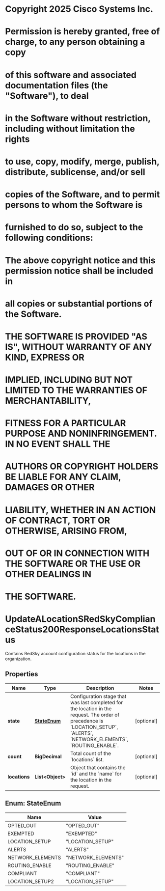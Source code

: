 <!--  Copyright 2025 Cisco Systems Inc.

Permission is hereby granted, free of charge, to any person obtaining a copy
of this software and associated documentation files (the "Software"), to deal
in the Software without restriction, including without limitation the rights
to use, copy, modify, merge, publish, distribute, sublicense, and/or sell
copies of the Software, and to permit persons to whom the Software is
furnished to do so, subject to the following conditions:

The above copyright notice and this permission notice shall be included in
all copies or substantial portions of the Software.

THE SOFTWARE IS PROVIDED "AS IS", WITHOUT WARRANTY OF ANY KIND, EXPRESS OR
IMPLIED, INCLUDING BUT NOT LIMITED TO THE WARRANTIES OF MERCHANTABILITY,
FITNESS FOR A PARTICULAR PURPOSE AND NONINFRINGEMENT. IN NO EVENT SHALL THE
AUTHORS OR COPYRIGHT HOLDERS BE LIABLE FOR ANY CLAIM, DAMAGES OR OTHER
LIABILITY, WHETHER IN AN ACTION OF CONTRACT, TORT OR OTHERWISE, ARISING FROM,
OUT OF OR IN CONNECTION WITH THE SOFTWARE OR THE USE OR OTHER DEALINGS IN
THE SOFTWARE.-->
# Copyright 2025 Cisco Systems Inc.
#
# Permission is hereby granted, free of charge, to any person obtaining a copy
# of this software and associated documentation files (the "Software"), to deal
# in the Software without restriction, including without limitation the rights
# to use, copy, modify, merge, publish, distribute, sublicense, and/or sell
# copies of the Software, and to permit persons to whom the Software is
# furnished to do so, subject to the following conditions:
#
# The above copyright notice and this permission notice shall be included in
# all copies or substantial portions of the Software.
#
# THE SOFTWARE IS PROVIDED "AS IS", WITHOUT WARRANTY OF ANY KIND, EXPRESS OR
# IMPLIED, INCLUDING BUT NOT LIMITED TO THE WARRANTIES OF MERCHANTABILITY,
# FITNESS FOR A PARTICULAR PURPOSE AND NONINFRINGEMENT. IN NO EVENT SHALL THE
# AUTHORS OR COPYRIGHT HOLDERS BE LIABLE FOR ANY CLAIM, DAMAGES OR OTHER
# LIABILITY, WHETHER IN AN ACTION OF CONTRACT, TORT OR OTHERWISE, ARISING FROM,
# OUT OF OR IN CONNECTION WITH THE SOFTWARE OR THE USE OR OTHER DEALINGS IN
# THE SOFTWARE.



# UpdateALocationSRedSkyComplianceStatus200ResponseLocationsStatus

Contains RedSky account configuration status for the locations in the organization.

## Properties

| Name | Type | Description | Notes |
|------------ | ------------- | ------------- | -------------|
|**state** | [**StateEnum**](#StateEnum) | Configuration stage that was last completed for the location in the request. The order of precedence is &#x60;LOCATION_SETUP&#x60;, &#x60;ALERTS&#x60;, &#x60;NETWORK_ELEMENTS&#x60;, &#x60;ROUTING_ENABLE&#x60;. |  [optional] |
|**count** | **BigDecimal** | Total count of the &#x60;locations&#x60; list. |  [optional] |
|**locations** | **List&lt;Object&gt;** | Object that contains the &#x60;id&#x60; and the &#x60;name&#x60; for the location in the request. |  [optional] |



## Enum: StateEnum

| Name | Value |
|---- | -----|
| OPTED_OUT | &quot;OPTED_OUT&quot; |
| EXEMPTED | &quot;EXEMPTED&quot; |
| LOCATION_SETUP | &quot;LOCATION_SETUP&quot; |
| ALERTS | &quot;ALERTS&quot; |
| NETWORK_ELEMENTS | &quot;NETWORK_ELEMENTS&quot; |
| ROUTING_ENABLE | &quot;ROUTING_ENABLE&quot; |
| COMPLIANT | &quot;COMPLIANT&quot; |
| LOCATION_SETUP2 | &quot;LOCATION_SETUP&quot; |



